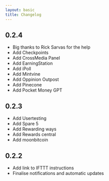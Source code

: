 ```yaml
---
layout: basic
title: Changelog
---
```


0.2.4
----

* Big thanks to Rick Sarvas for the help
* Add Checkpoints
* Add CrossMedia Panel
* Add EarningStation
* Add iPoll
* Add Mintvine
* Add Oppinion Outpost
* Add Pinecone
* Add Pocket Money GPT

0.2.3
----

* Add Usertesting
* Add Spare 5
* Add Rewarding ways
* Add Rewards central
* Add moonbitcoin


0.2.2
----

* Add link to IFTTT instructions
* Finalise notifications and automatic updates